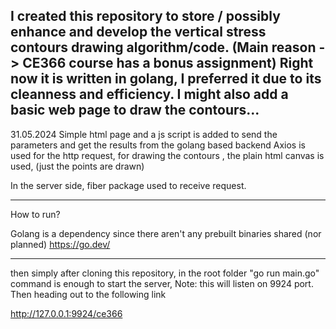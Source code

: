 I created this repository to store / possibly enhance and develop the vertical stress contours drawing algorithm/code. 
(Main reason -> CE366 course has a bonus assignment)
Right now it is written in golang, I preferred it due to its cleanness  and efficiency.
I might also add a basic web page to draw the contours...
----
31.05.2024
Simple html page and a js script is added to send the parameters and get the results from the golang based backend
Axios is used for the http request, 
for drawing the contours , the plain html canvas is used, (just the points are drawn)

In the server side, fiber package used to receive request.

---
How to run?

Golang is a dependency since there aren't any prebuilt binaries shared (nor planned)
https://go.dev/

---
then simply after cloning this repository, 
in the root folder 
"go run main.go"
command is enough to start the server,
Note: this will listen on 9924 port.
    Then heading out to the following link

http://127.0.0.1:9924/ce366
